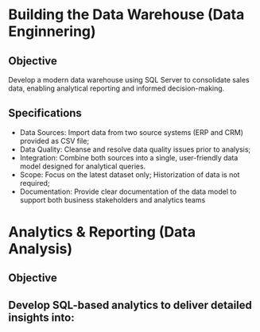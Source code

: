 # Building the Data Warehouse (Data Enginnering)
## Objective

Develop a modern data warehouse using SQL Server to consolidate sales data, enabling analytical reporting and informed decision-making.

## Specifications
  - Data Sources: Import data from two source systems (ERP and CRM) provided as CSV file;
  - Data Quality: Cleanse and resolve data quality issues prior to analysis;
  - Integration: Combine both sources into a single, user-friendly data model designed for analytical queries.
  - Scope: Focus on the latest dataset only; Historization of data is not required;
  - Documentation: Provide clear documentation of the data model to support both business stakeholders and analytics teams

# Analytics & Reporting (Data Analysis)
## Objective

Develop SQL-based analytics to deliver detailed insights into:
  - 
